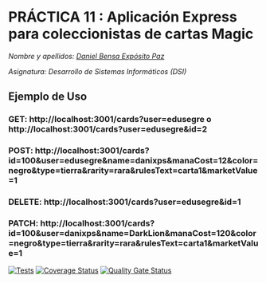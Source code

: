 # PRÁCTICA 11 : Aplicación Express para coleccionistas de cartas Magic

*Nombre y apellidos: [Daniel Bensa Expósito Paz](https://github.com/Danixps?tab=repositories, "Enlace Github")*

*Asignatura: Desarrollo de Sistemas Informáticos (DSI)*


## Ejemplo de Uso 

### GET: http://localhost:3001/cards?user=edusegre o http://localhost:3001/cards?user=edusegre&id=2

### POST: http://localhost:3001/cards?id=100&user=edusegre&name=danixps&manaCost=12&color=negro&type=tierra&rarity=rara&rulesText=carta1&marketValue=1

### DELETE: http://localhost:3001/cards?user=edusegre&id=1 

### PATCH: http://localhost:3001/cards?id=100&user=danixps&name=DarkLion&manaCost=120&color=negro&type=tierra&rarity=rara&rulesText=carta1&marketValue=1


[![Tests](https://github.com/Danixps/ULL-DSI-P10/actions/workflows/node.js.yml/badge.svg)](https://github.com/Danixps/ULL-DSI-P10/actions/workflows/node.js.yml)
[![Coverage Status](https://coveralls.io/repos/github/Danixps/ULL-DSI-P10/badge.svg?branch=main)](https://coveralls.io/github/Danixps/ULL-DSI-P10?branch=main)
[![Quality Gate Status](https://sonarcloud.io/api/project_badges/measure?project=Danixps_ULL-DSI-P10&metric=alert_status)](https://sonarcloud.io/summary/new_code?id=Danixps_ULL-DSI-P10)

